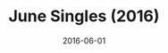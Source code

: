 ---
layout: cassette
artist: "Rexly"
title: "June Singles (2016)"
permalink: /cassette/album//:title
date: 2016-06-01
download: "rexly-june-singles"
cassette: "/assets/images/cassette/rexly-june-singles.png"
side-a: "'rexly_-_tanna', 'rexly_-_nivan_girl'"
side-b: "'rexly_-_love_crush', 'rexly_-_madness'"
image_meta: "/assets/images/artwork/rexly-june-singles.jpg"
artist_meta: "Rexly"
title_meta: "June Singles (2016)<br><hr>1. Tanna Aelan ft. Way Back Production<br>2. Ni-Van Girl (Brown Eye Girl) ft. RiddiikaL & Alix<br>3. Love Crush ft. Krassrut<br>4. Madness ft. Way Back Productions"
categories: Albums
tags: [rexly]
icon: '<i class="demo-icon icon-cassette"></i>'
---
